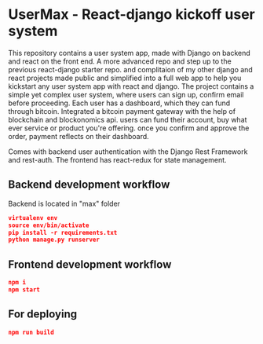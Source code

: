 # UserMax - React-django kickoff user system



This repository contains a user system app, made with Django on backend and react on the front end. A more advanced repo and step up to the previous react-django starter repo. and complitaion of my other django and react projects made public and simplified into a full web app to help you kickstart any user system app with react and django.  The project contains a simple yet complex user system, where users can sign up, confirm email before proceeding. Each user has a dashboard, which they can fund through bitcoin. Integrated a bitcoin payment gateway with the help of blockchain and blockonomics api. users can fund their account, buy what ever service or product you're offering. once you confirm and approve the order, payment reflects on their dashboard.  

Comes with backend user authentication with the Django Rest Framework and rest-auth. The frontend has react-redux for state management.


## Backend development workflow

Backend is located in "max" folder
```json
virtualenv env
source env/bin/activate
pip install -r requirements.txt
python manage.py runserver
```

## Frontend development workflow

```json
npm i
npm start
```

## For deploying

```json
npm run build
```
